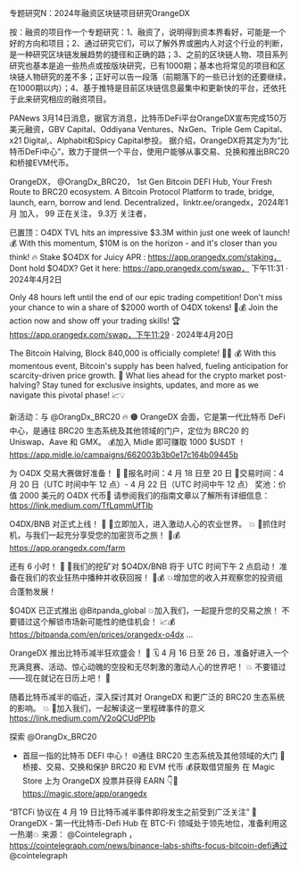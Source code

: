专题研究N：2024年融资区块链项目研究OrangeDX


按：融资的项目作一个专题研究：1、融资了，说明得到资本界看好，可能是一个好的方向和项目；2、通过研究它们，可以了解外界或圈内人对这个行业的判断，是一种研究区块链发展趋势的捷径和正确的路；3、之前的区块链人物、项目系列研究也基本是追一些热点或按版块研究，已有1000期；基本也将常见的项目和区块链人物研究的差不多；正好可以告一段落（前期落下的一些已计划的还要继续，在1000期以内）；4、基于推特是目前区块链信息最集中和更新快的平台，还依托于此来研究相应的融资项目。

PANews 3月14日消息，据官方消息，比特币DeFi平台OrangeDX宣布完成150万美元融资，GBV Capital、Oddiyana Ventures、NxGen、Triple Gem Capital、x21 Digital,、Alphabit和Spicy Capital参投。
据介绍，OrangeDX将其定为为“比特币DeFi中心”，致力于提供一个平台，使用户能够从事交易、兑换和推出BRC20和桥接EVM代币。

OrangeDX，
@OrangDx_BRC20，
1st Gen Bitcoin DEFI Hub, Your Fresh Route to BRC20 ecosystem. A Bitcoin Protocol Platform to trade, bridge, launch, earn, borrow and lend.
Decentralized，linktr.ee/orangedx，2024年1月 加入，
99 正在关注，
9.3万 关注者，


已置顶：O4DX TVL hits an impressive $3.3M within just one week of launch! 💰
With this momentum, $10M is on the horizon - and it's closer than you think! 🔥
Stake $O4DX for Juicy APR : https://app.orangedx.com/staking，
Dont hold $O4DX? Get it here: https://app.orangedx.com/swap，
下午11:31 · 2024年4月2日

Only 48 hours left until the end of our epic trading competition!
Don't miss your chance to win a share of $2000 worth of O4DX tokens! 🎉💰
Join the action now and show off your trading skills! 🏆
https://app.orangedx.com/swap，下午11:29 · 2024年4月20日

The Bitcoin Halving, Block 840,000 is officially complete! 🚀🎉 
💰 With this momentous event, Bitcoin's supply has been halved, fueling anticipation for scarcity-driven price growth.
🔸 What lies ahead for the crypto market post-halving?
Stay tuned for exclusive insights, updates, and more as we navigate this pivotal phase! 📈💡


新活动：与
@OrangDx_BRC20
 🔥
🟠 OrangeDX 会面，它是第一代比特币 DeFi 中心，是通往 BRC20 生态系统及其他领域的门户，定位为 BRC20 的 Uniswap、Aave 和 GMX。
💰加入 Midle 即可赚取 1000 $USDT ！
https://app.midle.io/campaigns/662003b3b0e17c164b09445b

为 O4DX 交易大赛做好准备！ 🚀
🔸报名时间：4 月 18 日至 20 日
🔸交易时间：4 月 20 日（UTC 时间中午 12 点）- 4 月 22 日（UTC 时间中午 12 点）
奖池：价值 2000 美元的 O4DX 代币🍊
请参阅我们的指南文章以了解所有详细信息：
https://link.medium.com/TfLqmmUfTIb 

O4DX/BNB 对正式上线！ 🚀 
🔸立即加入，进入激动人心的农业世界。 💥
🔸抓住时机，与我们一起充分享受您的加密货币之旅！ 💼💰
https://app.orangedx.com/farm

还有 6 小时！ 🚀
🔸我们的挖矿对 $O4DX/BNB 将于 UTC 时间下午 2 点启动！
准备在我们的农业狂热中播种并收获回报！ 🌱💰 
💥增加您的收入并观察您的投资组合蓬勃发展！

$O4DX 已正式推出
@Bitpanda_global
💥加入我们，一起提升您的交易之旅！
不要错过这个解锁市场新可能性的绝佳机会！ 📈💰
https://bitpanda.com/en/prices/orangedx-o4dx …

OrangeDX 推出比特币减半狂欢盛会！ 🚀
🗓️ 4 月 16 日至 26 日，准备好进入一个充满竞赛、活动、惊心动魄的空投和无尽刺激的激动人心的世界吧！ 💥
不要错过——现在就记在日历上吧！ 🎪

随着比特币减半的临近，深入探讨其对 OrangeDX 和更广泛的 BRC20 生态系统的影响。 💥
🚀加入我们，一起解读这一里程碑事件的意义
https://link.medium.com/V2oQCUdPPIb

探索
@OrangDx_BRC20
 - 首屈一指的比特币 DEFI 中心！
🌐通往 BRC20 生态系统及其他领域的大门
💼桥接、交易、交换和保护 BRC20 和 EVM 代币
💰获取借贷服务
在 Magic Store 上为 OrangeDX 投票并获得 EARN 👇💸
https://magic.store/app/orangedx

“BTCFi 协议在 4 月 19 日比特币减半事件即将发生之前受到广泛关注”
🍊 OrangeDX - 第一代比特币-Defi Hub 在 BTC-Fi 领域处于领先地位，准备利用这一热潮💥
来源： 
@Cointelegraph
，
https://cointelegraph.com/news/binance-labs-shifts-focus-bitcoin-defi通过
@cointelegraph


 
